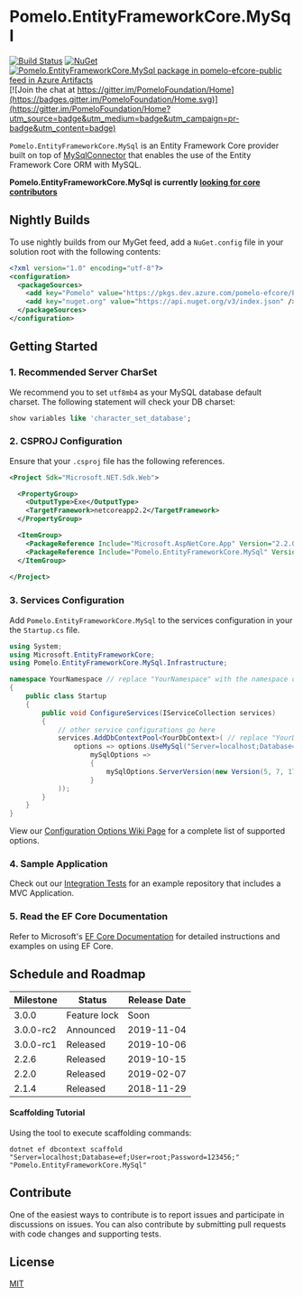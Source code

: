 # Pomelo.EntityFrameworkCore.MySql

[![Build Status](https://dev.azure.com/pomelo-efcore/Pomelo.EntityFrameworkCore.MySql/_apis/build/status/PomeloFoundation.Pomelo.EntityFrameworkCore.MySql?branchName=2.2-maint)](https://dev.azure.com/pomelo-efcore/Pomelo.EntityFrameworkCore.MySql/_build/latest?definitionId=1&branchName=2.2-maint)
[![NuGet](https://img.shields.io/nuget/v/Pomelo.EntityFrameworkCore.MySql.svg?style=flat-square&label=nuget)](https://www.nuget.org/packages/Pomelo.EntityFrameworkCore.MySql/2.2.6)
[![Pomelo.EntityFrameworkCore.MySql package in pomelo-efcore-public feed in Azure Artifacts](https://feeds.dev.azure.com/pomelo-efcore/e81f0b59-aba4-4055-8e18-e3f1a565942e/_apis/public/Packaging/Feeds/5f202e7e-2c62-4fc1-a18c-4025a32eabc8/Packages/54935cc0-f38b-4ddb-86d6-c812a8c92988/Badge)](https://dev.azure.com/pomelo-efcore/Pomelo.EntityFrameworkCore.MySql/_packaging?_a=package&feed=5f202e7e-2c62-4fc1-a18c-4025a32eabc8&package=54935cc0-f38b-4ddb-86d6-c812a8c92988&preferRelease=true)
[![Join the chat at https://gitter.im/PomeloFoundation/Home](https://badges.gitter.im/PomeloFoundation/Home.svg)](https://gitter.im/PomeloFoundation/Home?utm_source=badge&utm_medium=badge&utm_campaign=pr-badge&utm_content=badge)

`Pomelo.EntityFrameworkCore.MySql` is an Entity Framework Core provider built on top of [MySqlConnector](https://github.com/mysql-net/MySqlConnector) that enables the use of the Entity Framework Core ORM with MySQL.

**Pomelo.EntityFrameworkCore.MySql is currently [looking for core contributors](https://github.com/PomeloFoundation/Pomelo.EntityFrameworkCore.MySql/issues/522)**

## Nightly Builds

To use nightly builds from our MyGet feed, add a `NuGet.config` file in your solution root with the following contents:

```xml
<?xml version="1.0" encoding="utf-8"?>
<configuration>
  <packageSources>
    <add key="Pomelo" value="https://pkgs.dev.azure.com/pomelo-efcore/Pomelo.EntityFrameworkCore.MySql/_packaging/pomelo-efcore-public/nuget/v3/index.json" />
    <add key="nuget.org" value="https://api.nuget.org/v3/index.json" />
  </packageSources>
</configuration>
```

## Getting Started

### 1. Recommended Server CharSet

We recommend you to set `utf8mb4` as your MySQL database default charset. The following statement will check your DB charset:

```sql
show variables like 'character_set_database';
```

### 2. CSPROJ Configuration

Ensure that your `.csproj` file has the following references.

```xml
<Project Sdk="Microsoft.NET.Sdk.Web">

  <PropertyGroup>
    <OutputType>Exe</OutputType>
    <TargetFramework>netcoreapp2.2</TargetFramework>
  </PropertyGroup>

  <ItemGroup>
    <PackageReference Include="Microsoft.AspNetCore.App" Version="2.2.0" />
    <PackageReference Include="Pomelo.EntityFrameworkCore.MySql" Version="2.2.0" />
  </ItemGroup>
  
</Project>
```

### 3. Services Configuration

Add `Pomelo.EntityFrameworkCore.MySql` to the services configuration in your the `Startup.cs` file.

```csharp
using System;
using Microsoft.EntityFrameworkCore;
using Pomelo.EntityFrameworkCore.MySql.Infrastructure;

namespace YourNamespace // replace "YourNamespace" with the namespace of your application
{
    public class Startup
    {
        public void ConfigureServices(IServiceCollection services)
        {
            // other service configurations go here
            services.AddDbContextPool<YourDbContext>( // replace "YourDbContext" with the class name of your DbContext
                options => options.UseMySql("Server=localhost;Database=ef;User=root;Password=123456;", // replace with your Connection String
                    mySqlOptions =>
                    {
                        mySqlOptions.ServerVersion(new Version(5, 7, 17), ServerType.MySql); // replace with your Server Version and Type
                    }
            ));
        }
    }
}
```

View our [Configuration Options Wiki Page](https://github.com/PomeloFoundation/Pomelo.EntityFrameworkCore.MySql/wiki/Configuration-Options) for a complete list of supported options.

### 4. Sample Application

Check out our [Integration Tests](https://github.com/PomeloFoundation/Pomelo.EntityFrameworkCore.MySql/tree/master/test/EFCore.MySql.IntegrationTests) for an example repository that includes a MVC Application.

### 5. Read the EF Core Documentation

Refer to Microsoft's [EF Core Documentation](https://docs.microsoft.com/en-us/ef/core/) for detailed instructions and examples on using EF Core.

## Schedule and Roadmap

Milestone | Status | Release Date
----------|--------|-------------
3.0.0 | Feature lock | Soon
3.0.0-rc2 | Announced | 2019-11-04
3.0.0-rc1 | Released | 2019-10-06
2.2.6 | Released | 2019-10-15
2.2.0 | Released | 2019-02-07
2.1.4 | Released | 2018-11-29

#### Scaffolding Tutorial

Using the tool to execute scaffolding commands:

```
dotnet ef dbcontext scaffold "Server=localhost;Database=ef;User=root;Password=123456;" "Pomelo.EntityFrameworkCore.MySql"
```

## Contribute

One of the easiest ways to contribute is to report issues and participate in discussions on issues. You can also contribute by submitting pull requests with code changes and supporting tests.

## License

[MIT](https://github.com/PomeloFoundation/Pomelo.EntityFrameworkCore.MySql/blob/master/LICENSE)
